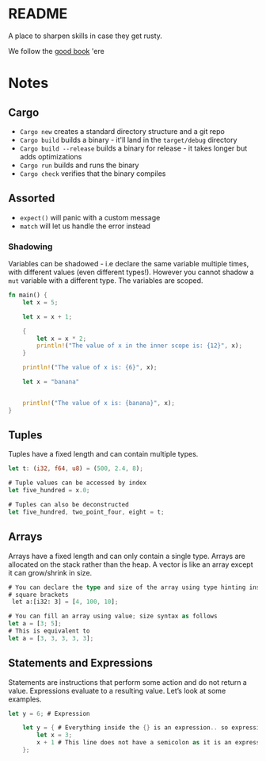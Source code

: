 # README

A place to sharpen skills in case they get rusty. 

We follow the [good book](https://doc.rust-lang.org/book/) 'ere 

# Notes

## Cargo

- `Cargo new` creates a standard directory structure and a git repo   
- `Cargo build` builds a binary - it'll land in the `target/debug` directory
- `Cargo build --release` builds a binary for release - it takes longer but adds optimizations
- `Cargo run` builds and runs the binary
- `Cargo check` verifies that the binary compiles

## Assorted

- `expect()` will panic with a custom message 
- `match` will let us handle the error instead

### Shadowing

Variables can be shadowed - i.e declare the same variable multiple times, with
different values (even different types!). However you cannot shadow a `mut`
variable with a different type. The variables are scoped. 
```rust
fn main() {
    let x = 5;

    let x = x + 1;

    {
        let x = x * 2;
        println!("The value of x in the inner scope is: {12}", x);
    }

    println!("The value of x is: {6}", x);

    let x = "banana"


    println!("The value of x is: {banana}", x);
}
```

## Tuples

Tuples have a fixed length and can contain multiple types. 
```rust 
let t: (i32, f64, u8) = (500, 2.4, 8);

# Tuple values can be accessed by index
let five_hundred = x.0; 

# Tuples can also be deconstructed
let five_hundred, two_point_four, eight = t; 

```

## Arrays 

Arrays have a fixed length and can only contain a single type. Arrays are
allocated on the stack rather than the heap. A vector is like an array except it
can grow/shrink in size.  

```rust
# You can declare the type and size of the array using type hinting inside
# square brackets
 let a:[i32: 3] = [4, 100, 10];

# You can fill an array using value; size syntax as follows
let a = [3; 5];
# This is equivalent to 
let a = [3, 3, 3, 3, 3];
```

## Statements and Expressions

Statements are instructions that perform some action and do not return a value.
Expressions evaluate to a resulting value. Let’s look at some examples.

```rust
let y = 6; # Expression

    let y = { # Everything inside the {} is an expression.. so expressions can be part of statements. Consider that let y = 4 is a statement!
        let x = 3;
        x + 1 # This line does not have a semicolon as it is an expression. If it did it would not return a value! 
    };

```

